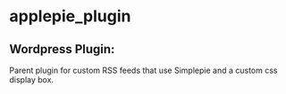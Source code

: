 # applepie_plugin
## Wordpress Plugin:
Parent plugin for custom RSS feeds that use Simplepie and a custom css display box.
